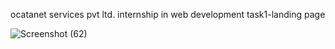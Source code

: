 ocatanet services pvt ltd. internship in web development
task1-landing page

![Screenshot (62)](https://github.com/Prachikiranpatil/octanetservices_task1/assets/171247270/cf836fb8-e241-4b11-b51c-e6868bc53e4b)
